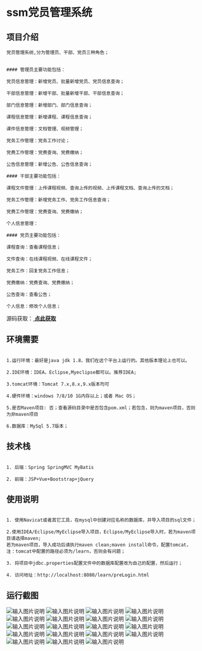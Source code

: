 # ssm党员管理系统

## 项目介绍
````
党员管理系统,分为管理员、干部、党员三种角色；


#### 管理员主要功能包括：

党员信息管理：新增党员、批量新增党员、党员信息查询；

干部信息管理：新增干部、批量新增干部、干部信息查询；

部门信息管理：新增部门、部门信息查询；

课程信息管理：新增课程、课程信息查询；

课件信息管理：文档管理、视频管理；

党务工作管理：党务工作讨论；

党费工作管理：党费查询、党费缴纳；

公告信息管理：新增公告、公告信息查询；

#### 干部主要功能包括：

课程文件管理：上传课程视频、查询上传的视频、上传课程文档、查询上传的文档；

党务工作管理：新增党务工作、党务工作信息查询；

党费工作管理：党费查询、党费缴纳；

个人信息管理：

#### 党员主要功能包括：

课程查询：查看课程信息；

文件查询：在线课程视频、在线课程文件；

党务工作：回复党务工作信息；

党费缴纳：党费查询、党费缴纳；

公告查询：查看公告；

个人信息：修改个人信息；
````
源码获取：[ **点此获取** ](http://www.shuyue.fun/index.php?type=productinfo&id=232)

## 环境需要
````

1.运行环境：最好是java jdk 1.8，我们在这个平台上运行的。其他版本理论上也可以。

2.IDE环境：IDEA，Eclipse,Myeclipse都可以。推荐IDEA;

3.tomcat环境：Tomcat 7.x,8.x,9.x版本均可

4.硬件环境：windows 7/8/10 1G内存以上；或者 Mac OS；

5.是否Maven项目: 否；查看源码目录中是否包含pom.xml；若包含，则为maven项目，否则为非maven项目

6.数据库：MySql 5.7版本；
````

## 技术栈
````

1. 后端：Spring SpringMVC MyBatis

2. 前端：JSP+Vue+Bootstrap+jQuery
````

## 使用说明
````

1. 使用Navicat或者其它工具，在mysql中创建对应名称的数据库，并导入项目的sql文件；

2.使用IDEA/Eclipse/MyEclipse导入项目，Eclipse/MyEclipse导入时，若为maven项目请选择maven;
若为maven项目，导入成功后请执行maven clean;maven install命令，配置tomcat，注：tomcat中配置的路径必须为/learn，否则会有问题；

3. 将项目中jdbc.properties配置文件中的数据库配置改为自己的配置，然后运行；

4. 访问地址：http://localhost:8080/learn/preLogin.html
````

## 运行截图
![输入图片说明](https://images.gitee.com/uploads/images/2021/0817/230027_8abfa205_9600114.jpeg "WX20210524-150125@2x.jpeg")
![输入图片说明](https://images.gitee.com/uploads/images/2021/0817/230113_1427eacd_9600114.jpeg "WX20210524-150857@2x.jpeg")
![输入图片说明](https://images.gitee.com/uploads/images/2021/0817/230121_e8c7bd2c_9600114.jpeg "WX20210524-150944@2x.jpeg")
![输入图片说明](https://images.gitee.com/uploads/images/2021/0817/230201_345a6a7e_9600114.jpeg "WX20210524-150959@2x.jpeg")
![输入图片说明](https://images.gitee.com/uploads/images/2021/0817/230211_84628690_9600114.jpeg "WX20210524-151032@2x.jpeg")
![输入图片说明](https://images.gitee.com/uploads/images/2021/0817/230219_00b3851f_9600114.jpeg "WX20210524-151048@2x.jpeg")
![输入图片说明](https://images.gitee.com/uploads/images/2021/0817/230227_06554cf4_9600114.jpeg "WX20210524-151101@2x.jpeg")
![输入图片说明](https://images.gitee.com/uploads/images/2021/0817/230236_eded8df5_9600114.jpeg "WX20210524-151115@2x.jpeg")
![输入图片说明](https://images.gitee.com/uploads/images/2021/0817/230246_f7e70695_9600114.jpeg "WX20210524-151133@2x.jpeg")
![输入图片说明](https://images.gitee.com/uploads/images/2021/0817/230300_3a52e949_9600114.jpeg "WX20210524-151204@2x.jpeg")
![输入图片说明](https://images.gitee.com/uploads/images/2021/0817/230307_e959288a_9600114.jpeg "WX20210524-151230@2x.jpeg")
![输入图片说明](https://images.gitee.com/uploads/images/2021/0817/230317_e903d588_9600114.jpeg "WX20210524-151310@2x.jpeg")
![输入图片说明](https://images.gitee.com/uploads/images/2021/0817/230325_cea2b9bf_9600114.jpeg "WX20210524-151322@2x.jpeg")
![输入图片说明](https://images.gitee.com/uploads/images/2021/0817/230333_819869f3_9600114.jpeg "WX20210524-151331@2x.jpeg")
![输入图片说明](https://images.gitee.com/uploads/images/2021/0817/230341_eda52e22_9600114.jpeg "WX20210524-151344@2x.jpeg")
![输入图片说明](https://images.gitee.com/uploads/images/2021/0817/230353_b15a6bc6_9600114.jpeg "WX20210524-151414@2x.jpeg")
![输入图片说明](https://images.gitee.com/uploads/images/2021/0817/230402_2c159f74_9600114.jpeg "WX20210524-151555@2x.jpeg")
![输入图片说明](https://images.gitee.com/uploads/images/2021/0817/230410_06a3726b_9600114.jpeg "WX20210524-151608@2x.jpeg")
![输入图片说明](https://images.gitee.com/uploads/images/2021/0817/230418_d9b3f2fb_9600114.jpeg "WX20210524-151623@2x.jpeg")
